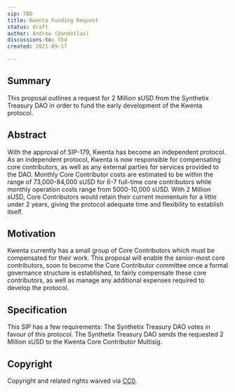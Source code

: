 ```yaml
---
sip: TBD
title: Kwenta Funding Request
status: draft
author: Andrew (@andotlas)
discussions-to: tbd
created: 2021-09-17

---
```


## Summary 

This proposal outlines a request for 2 Million sUSD from the Synthetix Treasury DAO in order to fund the early development of the Kwenta protocol. 

## Abstract

With the approval of SIP-179, Kwenta has become an independent protocol. As an independent protocol, Kwenta is now responsible for compensating core contributors, as well as any external parties for services provided to the DAO. Monthly Core Contributor costs are estimated to be within the range of 73,000-84,000 sUSD for 6-7 full-time core contributors while monthly operation costs range from 5000-10,000 sUSD. With 2 Million sUSD, Core Contributors would retain their current momentum for a little under 2 years, giving the protocol adequate time and flexibility to establish itself. 

## Motivation 

Kwenta currently has a small group of Core Contributors which must be compensated for their work. This proposal will enable the senior-most core contributors, soon to become the Core Contributor committee once a formal governance structure is established, to fairly compensate these core contributors, as well as manage any additional expenses required to develop the protocol. 

## Specification 

This SIP has a few requirements:
The Synthetix Treasury DAO votes in favour of this protocol. 
The Synthetix Treasury DAO sends the requested 2 Million sUSD to the Kwenta Core Contributor Multisig. 

## Copyright

Copyright and related rights waived via [CC0](https://creativecommons.org/publicdomain/zero/1.0/).

